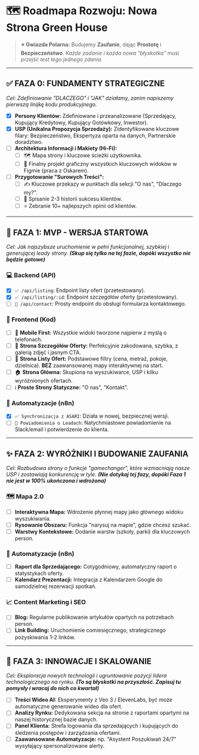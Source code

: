 # 🗺️ Roadmapa Rozwoju: Nowa Strona Green House

> **⭐ Gwiazda Polarna:** Budujemy **Zaufanie**, dając **Prostotę** i **Bezpieczeństwo**.
> *Każde zadanie i każda nowa "błyskotka" musi przejść test tego jednego zdania.*

---

## ✅ FAZA 0: FUNDAMENTY STRATEGICZNE
*Cel: Zdefiniowanie "DLACZEGO" i "JAK" działamy, zanim napiszemy pierwszą linijkę kodu produkcyjnego.*

- [x] **Persony Klientów:** Zdefiniowane i przeanalizowane (Sprzedający, Kupujący Kredytowy, Kupujący Gotówkowy, Inwestor).
- [x] **USP (Unikalna Propozycja Sprzedaży):** Zidentyfikowane kluczowe filary: Bezpieczeństwo, Ekspertyza oparta na danych, Partnerskie doradztwo.
- [ ] **Architektura Informacji i Makiety (Hi-Fi):**
  - [ ] 🗺️ Mapa strony i kluczowe ścieżki użytkownika.
  - [ ] 🎨 Finalny projekt graficzny wszystkich kluczowych widoków w Figmie (praca z Oskarem).
- [ ] **Przygotowanie "Surowych Treści":**
  - [ ] ✍️ Kluczowe przekazy w punktach dla sekcji "O nas", "Dlaczego my?".
  - [ ] 📖 Spisanie 2-3 historii sukcesu klientów.
  - [ ] ⭐ Zebranie 10+ najlepszych opinii od klientów.

---

## 🚀 FAZA 1: MVP - WERSJA STARTOWA
*Cel: Jak najszybsze uruchomienie w pełni funkcjonalnej, szybkiej i generującej leady strony.*
***(Skup się tylko na tej fazie, dopóki wszystko nie będzie gotowe)***

### 💻 Backend (API)
- [x] `✅ /api/listing`: Endpoint listy ofert (przetestowany).
- [x] `✅ /api/listing/:id`: Endpoint szczegółów oferty (przetestowany).
- [ ] `📝 /api/contact`: Prosty endpoint do obsługi formularza kontaktowego.

### 🎨 Frontend (Kod)
- [ ] 📱 **Mobile First:** Wszystkie widoki tworzone najpierw z myślą o telefonach.
- [ ] 📄 **Strona Szczegółów Oferty:** Perfekcyjnie zakodowana, szybka, z galerią zdjęć i jasnym CTA.
- [ ] 📑 **Strona Listy Ofert:** Podstawowe filtry (cena, metraż, pokoje, dzielnica). **BEZ** zaawansowanej mapy interaktywnej na start.
- [ ] 🏠 **Strona Główna:** Skupiona na wyszukiwarce, USP i kilku wyróżnionych ofertach.
- [ ] ℹ️ **Proste Strony Statyczne:** "O nas", "Kontakt".

### 🤖 Automatyzacje (n8n)
- [x] `✅ Synchronizacja z ASARI`: Działa w nowej, bezpiecznej wersji.
- [ ] `🔔 Powiadomienia o Leadach`: Natychmiastowe powiadomienie na Slack/email i potwierdzenie do klienta.

---

## ✨ FAZA 2: WYRÓŻNIKI I BUDOWANIE ZAUFANIA
*Cel: Rozbudowa strony o funkcje "gamechanger", które wzmacniają nasze USP i zostawiają konkurencję w tyle.*
***(Nie dotykaj tej fazy, dopóki Faza 1 nie jest w 100% ukończona i wdrożona)***

### 🗺️ Mapa 2.0
- [ ] **Interaktywna Mapa:** Wdrożenie płynnej mapy jako głównego widoku wyszukiwania.
- [ ] **Rysowanie Obszaru:** Funkcja "narysuj na mapie", gdzie chcesz szukać.
- [ ] **Warstwy Kontekstowe:** Dodanie warstw (szkoły, parki) dla kluczowych person.

### 🤖 Automatyzacje (n8n)
- [ ] **Raport dla Sprzedającego:** Cotygodniowy, automatyczny raport o statystykach oferty.
- [ ] **Kalendarz Prezentacji:** Integracja z Kalendarzem Google do samodzielnej rezerwacji spotkań.

### 📈 Content Marketing i SEO
- [ ] **Blog:** Regularne publikowanie artykułów opartych na potrzebach person.
- [ ] **Link Building:** Uruchomienie comiesięcznego, strategicznego pozyskiwania 1-2 linków.

---

## 💎 FAZA 3: INNOWACJE I SKALOWANIE
*Cel: Eksploracja nowych technologii i ugruntowanie pozycji lidera technologicznego na rynku.*
***(To są błyskotki na przyszłość. Zapisuj tu pomysły i wracaj do nich co kwartał)***

- [ ] **Treści Wideo AI:** Eksperymenty z Veo 3 / ElevenLabs, być może automatyczne generowanie wideo dla ofert.
- [ ] **Analizy Rynku:** Dedykowana sekcja na stronie z raportami opartymi na naszej historycznej bazie danych.
- [ ] **Panel Klienta:** Strefa logowania dla sprzedających i kupujących do śledzenia postępów i zarządzania ofertami.
- [ ] **Zaawansowane Automatyzacje:** np. "Asystent Poszukiwań 24/7" wysyłający spersonalizowane alerty.